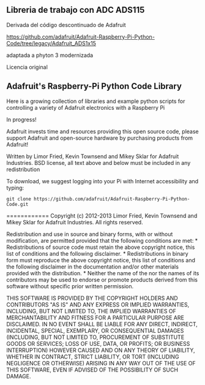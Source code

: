 ## Libreria de trabajo con ADC ADS115

Derivada del código descontinuado de Adafruit

https://github.com/adafruit/Adafruit-Raspberry-Pi-Python-Code/tree/legacy/Adafruit_ADS1x15

adaptada a phyton 3
modernizada

Licencia original
## Adafruit's Raspberry-Pi Python Code Library
Here is a growing collection of libraries and example python scripts for controlling a variety of Adafruit electronics with a Raspberry Pi

In progress!

Adafruit invests time and resources providing this open source code, please support Adafruit and open-source hardware by purchasing products from Adafruit!

Written by Limor Fried, Kevin Townsend and Mikey Sklar for Adafruit Industries. BSD license, all text above and below must be included in any redistribution

To download, we suggest logging into your Pi with Internet accessibility and typing:

```
git clone https://github.com/adafruit/Adafruit-Raspberry-Pi-Python-Code.git
```
============ Copyright (c) 2012-2013 Limor Fried, Kevin Townsend and Mikey Sklar for Adafruit Industries. All rights reserved.

Redistribution and use in source and binary forms, with or without modification, are permitted provided that the following conditions are met: * Redistributions of source code must retain the above copyright notice, this list of conditions and the following disclaimer. * Redistributions in binary form must reproduce the above copyright notice, this list of conditions and the following disclaimer in the documentation and/or other materials provided with the distribution. * Neither the name of the nor the names of its contributors may be used to endorse or promote products derived from this software without specific prior written permission.

THIS SOFTWARE IS PROVIDED BY THE COPYRIGHT HOLDERS AND CONTRIBUTORS "AS IS" AND ANY EXPRESS OR IMPLIED WARRANTIES, INCLUDING, BUT NOT LIMITED TO, THE IMPLIED WARRANTIES OF MERCHANTABILITY AND FITNESS FOR A PARTICULAR PURPOSE ARE DISCLAIMED. IN NO EVENT SHALL BE LIABLE FOR ANY DIRECT, INDIRECT, INCIDENTAL, SPECIAL, EXEMPLARY, OR CONSEQUENTIAL DAMAGES (INCLUDING, BUT NOT LIMITED TO, PROCUREMENT OF SUBSTITUTE GOODS OR SERVICES; LOSS OF USE, DATA, OR PROFITS; OR BUSINESS INTERRUPTION) HOWEVER CAUSED AND ON ANY THEORY OF LIABILITY, WHETHER IN CONTRACT, STRICT LIABILITY, OR TORT (INCLUDING NEGLIGENCE OR OTHERWISE) ARISING IN ANY WAY OUT OF THE USE OF THIS SOFTWARE, EVEN IF ADVISED OF THE POSSIBILITY OF SUCH DAMAGE.
